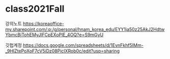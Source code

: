# class2021Fall
강의노트
https://koreaoffice-my.sharepoint.com/:p:/g/personal/hnam_korea_edu/EYY1ja50z25AkJ2HdtwYbmcBjTohEMyJlFCpEXoPlE_4OQ?e=S9mGyU

깃헙계정
https://docs.google.com/spreadsheets/d/1EvnFkhf5IMm-_9HlZtePoXoF7cV5iDz08PiclXRob0c/edit?usp=sharing
